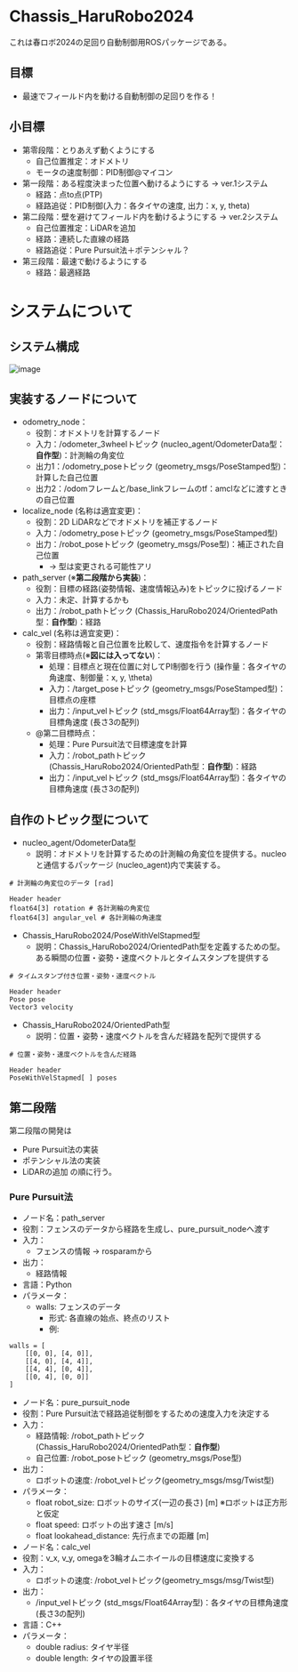 # Chassis_HaruRobo2024
これは春ロボ2024の足回り自動制御用ROSパッケージである。
## 目標
- 最速でフィールド内を動ける自動制御の足回りを作る！
## 小目標
- 第零段階：とりあえず動くようにする
  - 自己位置推定：オドメトリ
  - モータの速度制御：PID制御@マイコン
- 第一段階：ある程度決まった位置へ動けるようにする -> ver.1システム
  - 経路：点to点(PTP)
  - 経路追従：PID制御(入力：各タイヤの速度, 出力：x, y, theta)
- 第二段階：壁を避けてフィールド内を動けるようにする -> ver.2システム
  - 自己位置推定：LiDARを追加
  - 経路：連続した直線の経路
  - 経路追従：Pure Pursuit法＋ポテンシャル？
- 第三段階：最速で動けるようにする
  - 経路：最適経路

# システムについて
## システム構成
![image](https://github.com/NeyagawaRobocons/chassis_haru_robo2024/assets/143268535/c24b4813-8417-4854-8a19-b02d182cb452)

## 実装するノードについて
- odometry_node：
  - 役割：オドメトリを計算するノード
  - 入力：/odometer_3wheelトピック (nucleo_agent/OdometerData型：**自作型**)：計測輪の角変位
  - 出力1：/odometry_poseトピック (geometry_msgs/PoseStamped型)：計算した自己位置
  - 出力2：/odomフレームと/base_linkフレームのtf：amclなどに渡すときの自己位置
- localize_node (名称は適宜変更)：
  - 役割：2D LiDARなどでオドメトリを補正するノード
  - 入力：/odometry_poseトピック  (geometry_msgs/PoseStamped型)
  - 出力：/robot_poseトピック (geometry_msgs/Pose型)：補正された自己位置
    -  -> 型は変更される可能性アリ
- path_server (※**第二段階から実装**)：
  - 役割：目標の経路(姿勢情報、速度情報込み)をトピックに投げるノード
  - 入力：未定、計算するかも
  - 出力：/robot_pathトピック (Chassis_HaruRobo2024/OrientedPath型：**自作型**)：経路
- calc_vel (名称は適宜変更)：
  - 役割：経路情報と自己位置を比較して、速度指令を計算するノード
  - 第零目標時点(※**図には入ってない**)：
    - 処理：目標点と現在位置に対してPI制御を行う (操作量：各タイヤの角速度、制御量：x, y, \theta)
    - 入力：/target_poseトピック (geometry_msgs/PoseStamped型)：目標点の座標
    - 出力：/input_velトピック (std_msgs/Float64Array型)：各タイヤの目標角速度 (長さ3の配列)
  - @第二目標時点：
    - 処理：Pure Pursuit法で目標速度を計算
    - 入力：/robot_pathトピック (Chassis_HaruRobo2024/OrientedPath型：**自作型**)：経路
    - 出力：/input_velトピック (std_msgs/Float64Array型)：各タイヤの目標角速度 (長さ3の配列)
   
## 自作のトピック型について
- nucleo_agent/OdometerData型
  - 説明：オドメトリを計算するための計測輪の角変位を提供する。nucleoと通信するパッケージ (nucleo_agent)内で実装する。
```
# 計測輪の角変位のデータ [rad]

Header header
float64[3] rotation # 各計測輪の角変位
float64[3] angular_vel # 各計測輪の角速度
```

- Chassis_HaruRobo2024/PoseWithVelStapmed型
  - 説明：Chassis_HaruRobo2024/OrientedPath型を定義するための型。ある瞬間の位置・姿勢・速度ベクトルとタイムスタンプを提供する
```
# タイムスタンプ付き位置・姿勢・速度ベクトル

Header header
Pose pose
Vector3 velocity
```

- Chassis_HaruRobo2024/OrientedPath型
  - 説明：位置・姿勢・速度ベクトルを含んだ経路を配列で提供する
```
# 位置・姿勢・速度ベクトルを含んだ経路

Header header
PoseWithVelStapmed[ ] poses
```

## 第二段階
第二段階の開発は
- Pure Pursuit法の実装
- ポテンシャル法の実装
- LiDARの追加
の順に行う。

### Pure Pursuit法
- ノード名：path_server
- 役割：フェンスのデータから経路を生成し、pure_pursuit_nodeへ渡す
- 入力：
  - フェンスの情報 -> rosparamから
- 出力：
  - 経路情報
- 言語：Python
- パラメータ：
  - walls: フェンスのデータ
    - 形式: 各直線の始点、終点のリスト
    - 例:
```
walls = [
    [[0, 0], [4, 0]],
    [[4, 0], [4, 4]],
    [[4, 4], [0, 4]],
    [[0, 4], [0, 0]]
]
```
- ノード名：pure_pursuit_node
- 役割：Pure Pursuit法で経路追従制御をするための速度入力を決定する
- 入力：
  - 経路情報: /robot_pathトピック (Chassis_HaruRobo2024/OrientedPath型：**自作型**)
  - 自己位置: /robot_poseトピック (geometry_msgs/Pose型)
- 出力：
  - ロボットの速度: /robot_velトピック(geometry_msgs/msg/Twist型)
- パラメータ：
  - float robot_size: ロボットのサイズ(一辺の長さ) [m] ※ロボットは正方形と仮定
  - float speed: ロボットの出す速さ [m/s]
  - float lookahead_distance: 先行点までの距離 [m]
- ノード名：calc_vel
- 役割：v_x, v_y, omegaを3輪オムニホイールの目標速度に変換する
- 入力：
  - ロボットの速度: /robot_velトピック(geometry_msgs/msg/Twist型)
- 出力：
  - /input_velトピック (std_msgs/Float64Array型)：各タイヤの目標角速度 (長さ3の配列)
- 言語：C++
- パラメータ：
  - double radius: タイヤ半径
  - double length: タイヤの設置半径
